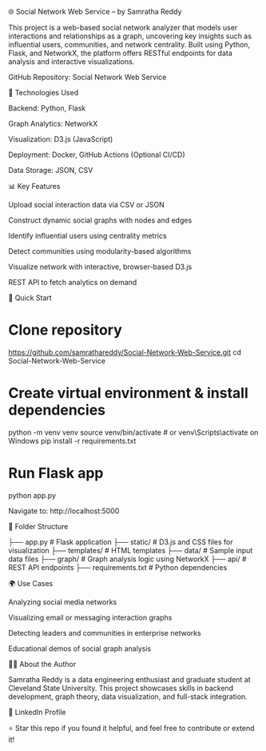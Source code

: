 🌐 Social Network Web Service – by Samratha Reddy

This project is a web-based social network analyzer that models user interactions and relationships as a graph, uncovering key insights such as influential users, communities, and network centrality. Built using Python, Flask, and NetworkX, the platform offers RESTful endpoints for data analysis and interactive visualizations.

GitHub Repository: Social Network Web Service

🔧 Technologies Used

Backend: Python, Flask

Graph Analytics: NetworkX

Visualization: D3.js (JavaScript)

Deployment: Docker, GitHub Actions (Optional CI/CD)

Data Storage: JSON, CSV

📊 Key Features

Upload social interaction data via CSV or JSON

Construct dynamic social graphs with nodes and edges

Identify influential users using centrality metrics

Detect communities using modularity-based algorithms

Visualize network with interactive, browser-based D3.js

REST API to fetch analytics on demand

🚀 Quick Start

# Clone repository
https://github.com/samrathareddy/Social-Network-Web-Service.git
cd Social-Network-Web-Service

# Create virtual environment & install dependencies
python -m venv venv
source venv/bin/activate   # or venv\Scripts\activate on Windows
pip install -r requirements.txt

# Run Flask app
python app.py

Navigate to: http://localhost:5000

📁 Folder Structure

├── app.py                 # Flask application
├── static/                # D3.js and CSS files for visualization
├── templates/             # HTML templates
├── data/                  # Sample input data files
├── graph/                 # Graph analysis logic using NetworkX
├── api/                   # REST API endpoints
├── requirements.txt       # Python dependencies

🌍 Use Cases

Analyzing social media networks

Visualizing email or messaging interaction graphs

Detecting leaders and communities in enterprise networks

Educational demos of social graph analysis

👨‍💻 About the Author

Samratha Reddy is a data engineering enthusiast and graduate student at Cleveland State University. This project showcases skills in backend development, graph theory, data visualization, and full-stack integration.

🔗 LinkedIn Profile

⭐ Star this repo if you found it helpful, and feel free to contribute or extend it!
